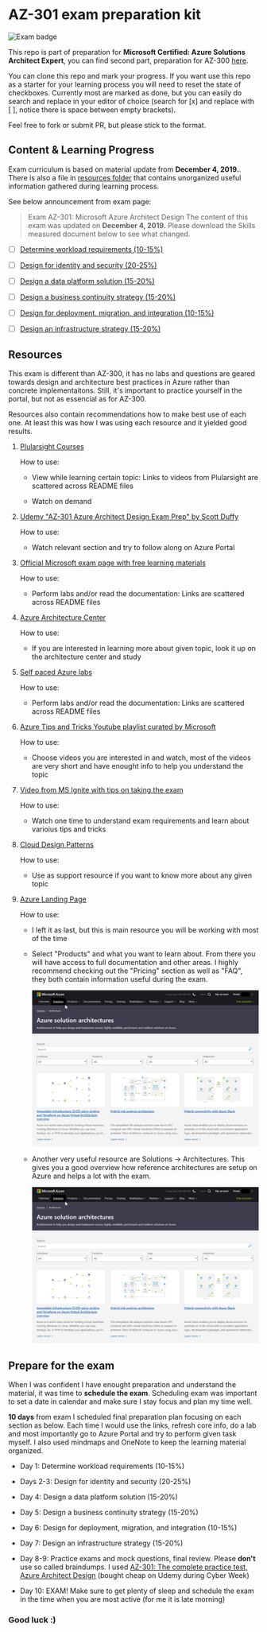 # AZ-301 exam preparation kit

<img src="https://docs.microsoft.com/en-us/media/learn/certification/badges/microsoft-certified-expert-badge.svg" alt="Exam badge" width="200"/>

This repo is part of preparation for **Microsoft Certified: Azure Solutions Architect Expert**, you can find second part, preparation for AZ-300 [here](https://github.com/Piotr1215/az-300-prep-kit).

You can clone this repo and mark your progress. If you want use this repo as a starter for your learning process you will need to reset the state of checkboxes. Currently most are marked as done, but you can easily do search and replace in your editor of choice (search for \[x] and replace with [ ], notice there is space between empty brackets).

Feel free to fork or submit PR, but please stick to the format.

## Content & Learning Progress

Exam curriculum is based on material update from __December 4, 2019.__. There is also a file in [resources folder](/resources/README.md) that contains unorganized useful information gathered during learning process.

See below announcement from exam page:

> Exam AZ-301: Microsoft Azure Architect Design
> The content of this exam was updated on __December 4, 2019.__ Please download the Skills measured document below to see what changed.

* [ ] [Determine workload requirements (10-15%)](/1-workload-requirements/README.md)

* [ ] [Design for identity and security (20-25%)](/2-identity-&-security/README.md)

* [ ] [Design a data platform solution (15-20%)](/3-data-platform/README.md)

* [ ] [Design a business continuity strategy (15-20%)](/4-business-continiuty/README.md)

* [ ] [Design for deployment, migration, and integration (10-15%)](/5-deploy-migrate-integrate/README.md)

* [ ] [Design an infrastructure strategy (15-20%)](/6-infrastructure/README.md)

## Resources

This exam is different than AZ-300, it has no labs and questions are geared towards design and architecture best practices in Azure rather than concrete implementaitons. Still, it's important to  practice yourself in the portal, but not as essencial as for AZ-300.

Resources also contain recommendations how to make best use of each one. At least this was how I was using each resource and it yielded good results.

1. [Plularsight Courses](https://app.pluralsight.com/paths/certificate/microsoft-azure-architect-design-az-301)

    How to use:

     * View while learning certain topic: Links to videos from Plularsight are scattered across README files

    * Watch on demand

2. [Udemy "AZ-301 Azure Architect Design Exam Prep" by Scott Duffy](https://www.udemy.com/course/az301-azure/)

    How to use:

     * Watch relevant section and try to follow along on Azure Portal

3. [Official Microsoft exam page with free learning materials](https://docs.microsoft.com/en-gb/learn/certifications/exams/az-301)

    How to use:

     * Perform labs and/or read the documentation: Links are scattered across README files

4. [Azure Architecture Center](https://docs.microsoft.com/en-gb/azure/architecture/)

    How to use:

     * If you are interested in learning more about given topic, look it up on the architecture center and study

5. [Self paced Azure labs](https://www.microsoft.com/HandsOnLabs/SelfPacedLabs)

    How to use:

     * Perform labs and/or read the documentation: Links are scattered across README files

6. [Azure Tips and Tricks Youtube playlist curated by Microsoft](https://www.youtube.com/playlist?list=PLLasX02E8BPCNCK8Thcxu-Y-XcBUbhFWC)

    How to use:

     * Choose videos you are interested in and watch, most of the videos are very short and have enought info to help you understand the topic

7. [Video from MS Ignite with tips on taking the exam](https://myignite.techcommunity.microsoft.com/sessions/78629?source=sessions)

    How to use:

     * Watch one time to understand exam requirements and learn about varioius tips and tricks

8. [Cloud Design Patterns](https://docs.microsoft.com/en-us/azure/architecture/patterns/)

    How to use:

     * Use as support resource if you want to know more about any given topic

9. [Azure Landing Page](https://azure.microsoft.com/en-ca/)

    How to use:

     * I left it as last, but this is main resource you will be working with most of the time

     * Select "Products" and what you want to learn about. From there you will have access to full documentation and other areas. I highly recommend checking out the "Pricing" section as well as "FAQ", they both contain information useful during the exam.

        ![Solutions](https://github.com/Piotr1215/azure-architect-exams-resources/blob/master/use-azure-portal-solutions.png?raw=true)

     * Another very useful resource are Solutions -> Architectures. This gives you a good overview how reference architectures are setup on Azure and helps a lot with the exam.

        ![Solutions](https://github.com/Piotr1215/azure-architect-exams-resources/blob/master/use-azure-portal-solutions.png?raw=true)

## Prepare for the exam

When I was confident I have enought preparation and understand the material, it was time to **schedule the exam**. Scheduling exam was important to set a date in calendar and make sure I stay focus and plan my time well.

**10 days** from exam I scheduled final preparation plan focusing on each section as below. Each time I would use the links, refresh core info, do a lab and most importantly go to Azure Portal and try to perform given task myself. I also used mindmaps and OneNote to keep the learning material organized.

* Day 1: Determine workload requirements (10-15%)

* Days 2-3: Design for identity and security (20-25%)

* Day 4: Design a data platform solution (15-20%)

* Day 5: Design a business continuity strategy (15-20%)

* Day 6: Design for deployment, migration, and integration (10-15%)

* Day 7: Design an infrastructure strategy (15-20%)

* Day 8-9: Practice exams and mock questions, final review. Please **don't** use so called braindumps. I used [AZ-301: The complete practice test, Azure Architect Design](https://www.udemy.com/course/exam-az-301-microsoft-azure-architect-design-test/) (bought cheap on Udemy during Cyber Week)

* Day 10: EXAM! Make sure to get plenty of sleep and schedule the exam in the time when you are most active (for me it is late morning)

### **Good luck :)**